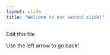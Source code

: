 ```yaml
---
layout: slide
title: "Welcome to our second slide!"
---
```

Edit this file

Use the left arrow to go back!
